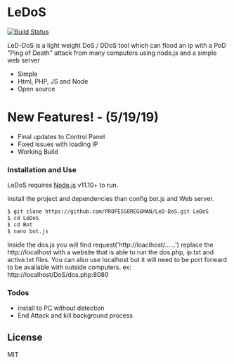 # LeDoS

[![Build Status](https://travis-ci.org/PROFESSOREGGMAN/LeD-DoS.svg?branch=master)](https://travis-ci.org/PROFESSOREGGMAN/LeD-DoS)

LeD-DoS is a light weight DoS / DDoS tool which can flood an ip with a PoD "Ping of Death" attack from many computers using node.js and a simple web server

  - Simple
  - Html, PHP, JS and Node
  - Open source

# New Features! - (5/19/19)

  - Final updates to Control Panel
  - Fixed issues with loading IP
  - Working Build

### Installation and Use

LeDoS requires [Node.js](https://nodejs.org/) v11.10+ to run.

Install the project and dependencies than config bot.js and Web server.

```sh
$ git clone https://github.com/PROFESSOREGGMAN/LeD-DoS.git LeDoS
$ cd LeDoS
$ cd Bot
$ nano bot.js
```

Inside the dos.js you will find request('http://loaclhost/......') replace the http://localhost with a website that is able to run the dos.php, ip.txt and active.txt files. You can also use localhost but it will need to be port forward to be available with outside computers. ex: http://localhost/DoS/dos.php:8080

### Todos

 - install to PC without detection
 - End Attack and kill background process

License
----

MIT
